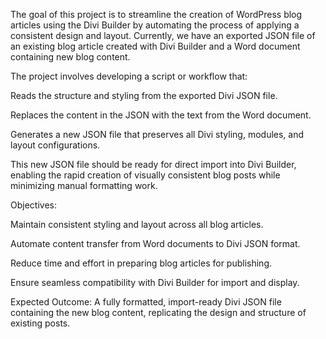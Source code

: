 The goal of this project is to streamline the creation of WordPress blog articles using the Divi Builder by automating the process of applying a consistent design and layout. Currently, we have an exported JSON file of an existing blog article created with Divi Builder and a Word document containing new blog content.

The project involves developing a script or workflow that:

Reads the structure and styling from the exported Divi JSON file.

Replaces the content in the JSON with the text from the Word document.

Generates a new JSON file that preserves all Divi styling, modules, and layout configurations.

This new JSON file should be ready for direct import into Divi Builder, enabling the rapid creation of visually consistent blog posts while minimizing manual formatting work.

Objectives:

Maintain consistent styling and layout across all blog articles.

Automate content transfer from Word documents to Divi JSON format.

Reduce time and effort in preparing blog articles for publishing.

Ensure seamless compatibility with Divi Builder for import and display.

Expected Outcome:
A fully formatted, import-ready Divi JSON file containing the new blog content, replicating the design and structure of existing posts.
